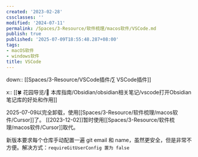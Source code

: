 ```yaml
---
created: '2023-02-28'
cssclasses: ''
modified: '2024-07-11'
permalink: /Spaces/3-Resource/软件梳理/macos软件/VSCode.md
publish: true
published: '2025-07-09T18:55:48.287+08:00'
tags:
- macOS软件
- windows软件
title: VSCode
---
```

down:: [[Spaces/3-Resource/VSCode插件/∑ VSCode插件]]

x:: [[🍀 花园导览/🧰 本库指南/Obsidian/obsidian相关笔记/vscode打开Obsidian笔记库的好处和作用]]

2025-07-09以完全卸载，使用[[Spaces/3-Resource/软件梳理/macos软件/Cursor]]了。
[[2023-12-02]]暂时使用[[Spaces/3-Resource/软件梳理/macos软件/Cursor]]取代。

新版本要求每个仓库手动配置一遍 git email 和 name，虽然更安全，但是非常不方便。解决方式：`requireGitUserConfig 置为 false`